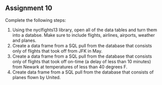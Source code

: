 Assignment 10
---

Complete the following steps:

1. Using the nyclfights13 library, open all of the data tables and turn them into a databse. Make sure to include flights, airlines, airports, weather and planes.
2. Create a data frame from a SQL pull from the database that consists only of flights that took off from JFK in May.
3. Create a data frame from a SQL pull from the database that consists only of flights that took off on-time (a delay of less than 10 minutes) from Newark at temperatures of less than 40 degrees F.
4. Create data frame from a SQL pull from the database that consists of planes flown by United.
